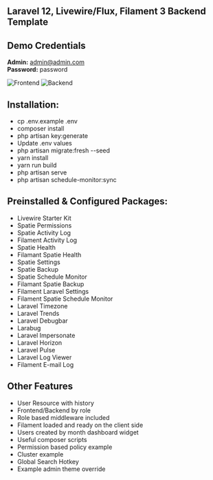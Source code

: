 ## Laravel 12, Livewire/Flux, Filament 3 Backend Template

## Demo Credentials

**Admin:** admin@admin.com  
**Password:** password

![Frontend](https://imgur.com/rf0jBEN.png)
![Backend](https://imgur.com/BJGFH7V.png)

## Installation:

- cp .env.example .env
- composer install
- php artisan key:generate
- Update .env values
- php artisan migrate:fresh --seed
- yarn install
- yarn run build
- php artisan serve
- php artisan schedule-monitor:sync

## Preinstalled & Configured Packages:

- Livewire Starter Kit
- Spatie Permissions
- Spatie Activity Log
- Filament Activity Log
- Spatie Health
- Filamant Spatie Health
- Spatie Settings
- Spatie Backup
- Spatie Schedule Monitor
- Filamant Spatie Backup
- Filament Laravel Settings
- Filament Spatie Schedule Monitor
- Laravel Timezone
- Laravel Trends
- Laravel Debugbar
- Larabug
- Laravel Impersonate
- Laravel Horizon
- Laravel Pulse
- Laravel Log Viewer
- Filament E-mail Log

## Other Features

- User Resource with history
- Frontend/Backend by role
- Role based middleware included
- Filament loaded and ready on the client side
- Users created by month dashboard widget
- Useful composer scripts
- Permission based policy example
- Cluster example
- Global Search Hotkey
- Example admin theme override
